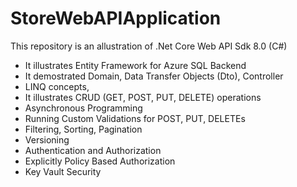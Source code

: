 # StoreWebAPIApplication

This repository is an allustration of .Net Core Web API Sdk 8.0 (C#)
 - It illustrates Entity Framework for Azure SQL Backend
 - It demostrated Domain, Data Transfer Objects (Dto), Controller
 - LINQ concepts, 
 - It illustrates CRUD (GET, POST, PUT, DELETE) operations
 - Asynchronous Programming
 - Running Custom Validations for POST, PUT, DELETEs
 - Filtering, Sorting, Pagination
 - Versioning
 - Authentication and Authorization
 - Explicitly Policy Based Authorization
 - Key Vault Security

